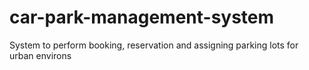 # car-park-management-system
System to perform booking, reservation and assigning parking lots for urban environs
